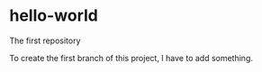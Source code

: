 # hello-world
The first repository

To create the first branch of this project, I have to add something.
